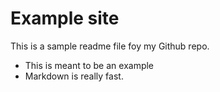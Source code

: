 # Example site

This is a sample readme file foy my Github repo. 

* This is meant to be an example
* Markdown is really fast.